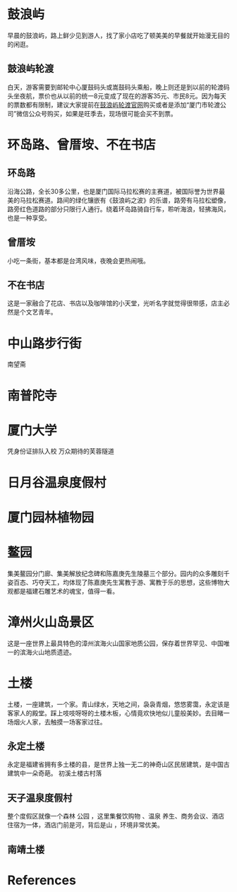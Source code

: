 # 鼓浪屿
早晨的鼓浪屿，路上鲜少见到游人，找了家小店吃了顿美美的早餐就开始漫无目的的闲逛。

## 鼓浪屿轮渡
白天，游客需要到邮轮中心厦鼓码头或嵩鼓码头乘船，晚上则还是到以前的轮渡码头坐夜航，票价也从以前的统一8元变成了现在的游客35元、市民8元。因为每天的票数都有限制，建议大家提前在[鼓浪屿轮渡官网][travel:1]购买或者是添加“厦门市轮渡公司”微信公众号购买，如果是旺季去，现场很可能会买不到票。



# 环岛路、曾厝垵、不在书店
## 环岛路
沿海公路，全长30多公里，也是厦门国际马拉松赛的主赛道，被国际誉为世界最美的马拉松赛道。路间的绿化镶嵌有《鼓浪屿之波》的乐谱，路旁有马拉松塑像，路旁红色道路的部分只限行人通行。绕着环岛路骑自行车，聆听海浪，轻拂海风，也是一种享受。

## 曾厝垵
小吃一条街，基本都是台湾风味，夜晚会更热闹哦。

## 不在书店
这是一家融合了花店、书店以及咖啡馆的小天堂，光听名字就觉得很带感，店主必然是个文艺青年。



# 中山路步行街
南望斋


# 南普陀寺

# 厦门大学
凭身份证排队入校
万众期待的芙蓉隧道

# 日月谷温泉度假村

# 厦门园林植物园

# 鳌园
集美鳌园分门廊、集美解放纪念碑和陈嘉庚先生陵墓三个部分。园内的众多雕刻千姿百态、巧夺天工，均体现了陈嘉庚先生寓教于游、寓教于乐的思想，这些博物大观都是福建石雕艺术的魂宝，值得一看。

# 漳州火山岛景区
这是一座世界上最具特色的漳州滨海火山国家地质公园，保存着世界罕见、中国唯一的滨海火山地质遗迹。

# 土楼
土楼，一座建筑，一个家。青山绿水，天地之间，袅袅青烟，悠悠雾霭，永定该是客家人的殿堂。踩上吱吱呀呀的土楼木板，心情竟欢快地似儿童般美妙。去目睹一场烟火人家，去触摸一场客家过往。

## 永定土楼
永定是福建省拥有多土楼的县，是世界上独一无二的神奇山区民居建筑，是中国古建筑中一朵奇葩。
初溪土楼古村落

## 天子温泉度假村
整个度假区就像一个森林 公园 ，这里集餐饮购物 、温泉 养生、商务会议、酒店住宿为一体，酒店门前是河，背后是山 ，环境非常优美。

## 南靖土楼


# References
[travel:1]: <http://www.xmferry.com/> "鼓浪屿轮渡"

